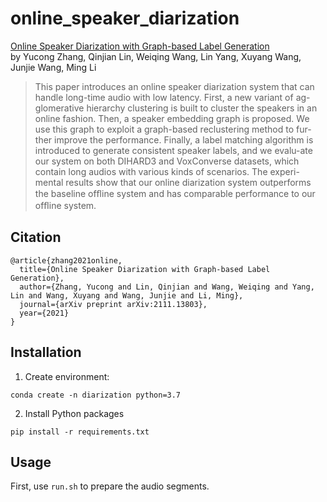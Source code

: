 # online_speaker_diarization

[Online Speaker Diarization with Graph-based Label Generation](https://arxiv.org/abs/2111.13803)  
by Yucong Zhang, Qinjian Lin, Weiqing Wang, Lin Yang, Xuyang Wang, Junjie Wang, Ming Li

> This paper introduces an online speaker diarization system that can handle long-time audio with low latency. First, a new variant of ag-glomerative hierarchy clustering is built to cluster the speakers in an online fashion. Then, a speaker embedding graph is proposed. We use this graph to exploit a graph-based reclustering method to fur-ther improve the performance. Finally, a label matching algorithm is introduced to generate consistent speaker labels, and we evalu-ate our system on both DIHARD3 and VoxConverse datasets, which contain long audios with various kinds of scenarios. The experi-mental results show that our online diarization system outperforms the baseline ofﬂine system and has comparable performance to our ofﬂine system.

## Citation
```bitex
@article{zhang2021online,
  title={Online Speaker Diarization with Graph-based Label Generation},
  author={Zhang, Yucong and Lin, Qinjian and Wang, Weiqing and Yang, Lin and Wang, Xuyang and Wang, Junjie and Li, Ming},
  journal={arXiv preprint arXiv:2111.13803},
  year={2021}
}
```

## Installation
1. Create environment:
```
conda create -n diarization python=3.7
```
2. Install Python packages
```
pip install -r requirements.txt
```

## Usage
First, use `run.sh` to prepare the audio segments.

